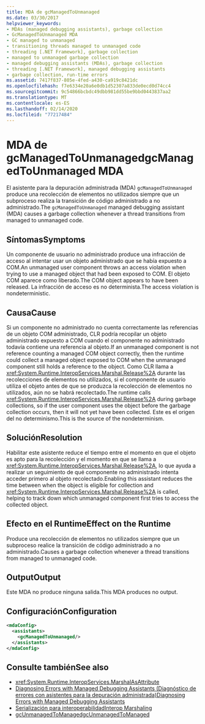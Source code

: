 ```yaml
---
title: MDA de gcManagedToUnmanaged
ms.date: 03/30/2017
helpviewer_keywords:
- MDAs (managed debugging assistants), garbage collection
- GcManagedToUnmanaged MDA
- GC managed to unmanaged
- transitioning threads managed to unmanaged code
- threading [.NET Framework], garbage collection
- managed to unmanaged garbage collection
- managed debugging assistants (MDAs), garbage collection
- threading [.NET Framework], managed debugging assistants
- garbage collection, run-time errors
ms.assetid: 7417f837-805e-4fed-a430-ca919c8421dc
ms.openlocfilehash: f7e6334e20a6e0db1d52307a833de0ecd0d74cc4
ms.sourcegitcommit: 9c54866bcbdc49dbb981dd55be9bbd0443837aa2
ms.translationtype: MT
ms.contentlocale: es-ES
ms.lasthandoff: 02/14/2020
ms.locfileid: "77217484"
---
```

# <a name="gcmanagedtounmanaged-mda"></a><span data-ttu-id="c41b4-102">MDA de gcManagedToUnmanaged</span><span class="sxs-lookup"><span data-stu-id="c41b4-102">gcManagedToUnmanaged MDA</span></span>
<span data-ttu-id="c41b4-103">El asistente para la depuración administrada (MDA) `gcManagedToUnmanaged` produce una recolección de elementos no utilizados siempre que un subproceso realiza la transición de código administrado a no administrado.</span><span class="sxs-lookup"><span data-stu-id="c41b4-103">The `gcManagedToUnmanaged` managed debugging assistant (MDA) causes a garbage collection whenever a thread transitions from managed to unmanaged code.</span></span>  
  
## <a name="symptoms"></a><span data-ttu-id="c41b4-104">Síntomas</span><span class="sxs-lookup"><span data-stu-id="c41b4-104">Symptoms</span></span>  
 <span data-ttu-id="c41b4-105">Un componente de usuario no administrado produce una infracción de acceso al intentar usar un objeto administrado que se había expuesto a COM.</span><span class="sxs-lookup"><span data-stu-id="c41b4-105">An unmanaged user component throws an access violation when trying to use a managed object that had been exposed to COM.</span></span> <span data-ttu-id="c41b4-106">El objeto COM aparece como liberado.</span><span class="sxs-lookup"><span data-stu-id="c41b4-106">The COM object appears to have been released.</span></span> <span data-ttu-id="c41b4-107">La infracción de acceso es no determinista.</span><span class="sxs-lookup"><span data-stu-id="c41b4-107">The access violation is nondeterministic.</span></span>  
  
## <a name="cause"></a><span data-ttu-id="c41b4-108">Causa</span><span class="sxs-lookup"><span data-stu-id="c41b4-108">Cause</span></span>  
 <span data-ttu-id="c41b4-109">Si un componente no administrado no cuenta correctamente las referencias de un objeto COM administrado, CLR podría recopilar un objeto administrado expuesto a COM cuando el componente no administrado todavía contiene una referencia al objeto.</span><span class="sxs-lookup"><span data-stu-id="c41b4-109">If an unmanaged component is not reference counting a managed COM object correctly, then the runtime could collect a managed object exposed to COM when the unmanaged component still holds a reference to the object.</span></span> <span data-ttu-id="c41b4-110">Como CLR llama a <xref:System.Runtime.InteropServices.Marshal.Release%2A> durante las recolecciones de elementos no utilizados, si el componente de usuario utiliza el objeto antes de que se produzca la recolección de elementos no utilizados, aún no se habrá recolectado.</span><span class="sxs-lookup"><span data-stu-id="c41b4-110">The runtime calls <xref:System.Runtime.InteropServices.Marshal.Release%2A> during garbage collections, so if the user component uses the object before the garbage collection occurs, then it will not yet have been collected.</span></span> <span data-ttu-id="c41b4-111">Este es el origen del no determinismo.</span><span class="sxs-lookup"><span data-stu-id="c41b4-111">This is the source of the nondeterminism.</span></span>  
  
## <a name="resolution"></a><span data-ttu-id="c41b4-112">Solución</span><span class="sxs-lookup"><span data-stu-id="c41b4-112">Resolution</span></span>  
 <span data-ttu-id="c41b4-113">Habilitar este asistente reduce el tiempo entre el momento en que el objeto es apto para la recolección y el momento en que se llama a <xref:System.Runtime.InteropServices.Marshal.Release%2A>, lo que ayuda a realizar un seguimiento de qué componente no administrado intenta acceder primero al objeto recolectado.</span><span class="sxs-lookup"><span data-stu-id="c41b4-113">Enabling this assistant reduces the time between when the object is eligible for collection and <xref:System.Runtime.InteropServices.Marshal.Release%2A> is called, helping to track down which unmanaged component first tries to access the collected object.</span></span>  
  
## <a name="effect-on-the-runtime"></a><span data-ttu-id="c41b4-114">Efecto en el Runtime</span><span class="sxs-lookup"><span data-stu-id="c41b4-114">Effect on the Runtime</span></span>  
 <span data-ttu-id="c41b4-115">Produce una recolección de elementos no utilizados siempre que un subproceso realice la transición de código administrado a no administrado.</span><span class="sxs-lookup"><span data-stu-id="c41b4-115">Causes a garbage collection whenever a thread transitions from managed to unmanaged code.</span></span>  
  
## <a name="output"></a><span data-ttu-id="c41b4-116">Output</span><span class="sxs-lookup"><span data-stu-id="c41b4-116">Output</span></span>  
 <span data-ttu-id="c41b4-117">Este MDA no produce ninguna salida.</span><span class="sxs-lookup"><span data-stu-id="c41b4-117">This MDA produces no output.</span></span>  
  
## <a name="configuration"></a><span data-ttu-id="c41b4-118">Configuración</span><span class="sxs-lookup"><span data-stu-id="c41b4-118">Configuration</span></span>  
  
```xml  
<mdaConfig>  
  <assistants>  
    <gcManagedToUnmanaged/>  
  </assistants>  
</mdaConfig>  
```  
  
## <a name="see-also"></a><span data-ttu-id="c41b4-119">Consulte también</span><span class="sxs-lookup"><span data-stu-id="c41b4-119">See also</span></span>

- <xref:System.Runtime.InteropServices.MarshalAsAttribute>
- [<span data-ttu-id="c41b4-120">Diagnosing Errors with Managed Debugging Assistants (Diagnóstico de errores con asistentes para la depuración administrada)</span><span class="sxs-lookup"><span data-stu-id="c41b4-120">Diagnosing Errors with Managed Debugging Assistants</span></span>](diagnosing-errors-with-managed-debugging-assistants.md)
- [<span data-ttu-id="c41b4-121">Serialización para interoperabilidad</span><span class="sxs-lookup"><span data-stu-id="c41b4-121">Interop Marshaling</span></span>](../interop/interop-marshaling.md)
- [<span data-ttu-id="c41b4-122">gcUnmanagedToManaged</span><span class="sxs-lookup"><span data-stu-id="c41b4-122">gcUnmanagedToManaged</span></span>](gcunmanagedtomanaged-mda.md)
